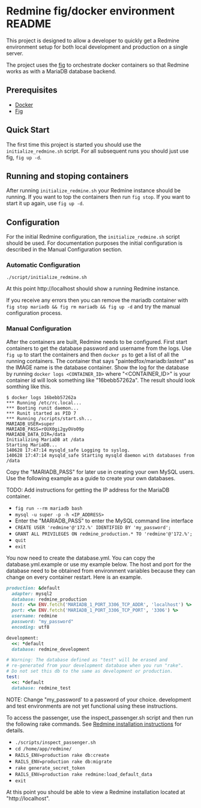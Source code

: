 # Redmine fig/docker environment README


This project is designed to allow a developer to quickly get a Redmine environment setup for both local development and production on a single server.

The project uses the [fig](http://orchardup.github.io/fig/) to orchestrate docker containers so that Redmine works as with a MariaDB database backend.

## Prerequisites


- [Docker](http://docs.docker.com/installation/#installation)
- [Fig](http://orchardup.github.io/fig/install.html)

## Quick Start

The first time this project is started you should use the `initialize_redmine.sh` script.  For all subsequent runs you should just use fig, `fig up -d`.

## Running and stoping containers

After running `initialize_redmine.sh` your Redmine instance should be running.  If you want to top the containers then run `fig stop`.  If you want to start it up again, use `fig up -d`.

## Configuration

For the initial Redmine configuration, the `initialize_redmine.sh` script should be used.  For documentation purposes the initial configuration is described in the Manual Configuration section.

### Automatic Configuration

`./script/initialize_redmine.sh`

At this point http://localhost should show a running Redmine instance.

If you receive any errors then you can remove the mariadb container with `fig stop mariadb && fig rm mariadb && fig up -d` and try the manual configuration process.

### Manual Configuration

After the containers are built, Redmine needs to be configured. First start containers to get the database password and username from the logs.  Use `fig up` to start the containers and then `docker ps` to get a list of all the running containers.  The container that says "paintedfox/mariadb:lastest" as the IMAGE name is the database container.  Show the log for the database by running `docker logs <CONTAINER_ID>` where "<CONTAINER_ID>" is your container id will look something like "16bebb57262a".  The result should look somthing like this.

```
$ docker logs 16bebb57262a
*** Running /etc/rc.local...
*** Booting runit daemon...
*** Runit started as PID 7
*** Running /scripts/start.sh...
MARIADB_USER=super
MARIADB_PASS=rOUX0gi2gyOVo09p
MARIADB_DATA_DIR=/data
Initializing MariaDB at /data
Starting MariaDB...
140628 17:47:14 mysqld_safe Logging to syslog.
140628 17:47:14 mysqld_safe Starting mysqld daemon with databases from /data
```

Copy the "MARIADB_PASS" for later use in creating your own MySQL users. Use the following example as a guide to create your own databases.

TODO: Add instructions for getting the IP address for the MariaDB container.

- `fig run --rm mariadb bash`
- `mysql -u super -p -h <IP_ADDRESS>`
- Enter the "MARIADB_PASS" to enter the MySQL command line interface
- `CREATE USER 'redmine'@'172.%' IDENTIFIED BY 'my_password';`
- `GRANT ALL PRIVILEGES ON redmine_production.* TO 'redmine'@'172.%';`
- `quit`
- `exit`

You now need to create the database.yml.  You can copy the database.yml.example or use my example below.
The host and port for the database need to be obtained from environment variables because they can change on every container restart.  Here is an example.

```ruby
production: &default
  adapter: mysql2
  database: redmine_production
  host: <%= ENV.fetch('MARIADB_1_PORT_3306_TCP_ADDR', 'localhost') %> 
  port: <%= ENV.fetch('MARIADB_1_PORT_3306_TCP_PORT', '3306') %>
  username: redmine
  password: "my_password"
  encoding: utf8

development:
  <<: *default
  database: redmine_development

# Warning: The database defined as "test" will be erased and
# re-generated from your development database when you run "rake".
# Do not set this db to the same as development or production.
test:
  <<: *default
  database: redmine_test
```

NOTE: Change "my_password' to a password of your choice.  development and test environments are not yet functional using these instructions.

To access the passenger, use the inspect_passenger.sh script and then run the following rake commands.  See [Redmine installation instructions](http://www.redmine.org/projects/redmine/wiki/redmineinstall) for details.

- `./scripts/inspect_passenger.sh`
- `cd /home/app/redmine/`
- `RAILS_ENV=production rake db:create`
- `RAILS_ENV=production rake db:migrate`
- `rake generate_secret_token`
- `RAILS_ENV=production rake redmine:load_default_data`
- `exit`

At this point you should be able to view a Redmine installation located at "http://localhost".
